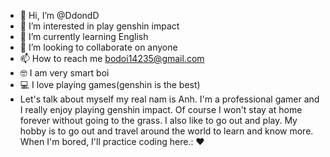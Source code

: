 - 👋 Hi, I’m @DdondD
- 👀 I’m interested in play genshin impact
- 🌱 I’m currently learning English 
- 💞️ I’m looking to collaborate on anyone
- 📫 How to reach me bodoi14235@gmail.com
- 🤓 I am very smart boi
- 💻 I love playing games(genshin is the best)
- Let's talk about myself my real nam is Anh. I'm a professional gamer and I really enjoy playing genshin impact. Of course I won't stay at home forever without going to the grass. I also like to go out and play. My hobby is to go out and travel around the world to learn and know more. When I'm bored, I'll practice coding here.: ❤️
<!---
DdondD/DdondD is a ✨ special ✨ repository because its `README.md` (this file) appears on your GitHub profile.
You can click the Preview link to take a look at your changes.
--->
